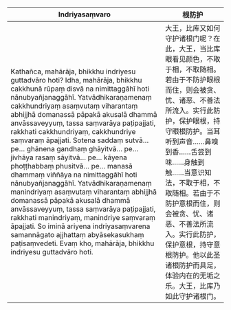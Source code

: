 Indriyasaṃvaro|根防护
--------- | -------------
Kathañca, mahārāja, bhikkhu indriyesu guttadvāro hoti? Idha, mahārāja, bhikkhu cakkhunā rūpaṃ disvā na nimittaggāhī hoti nānubyañjanaggāhī. Yatvādhikaraṇamenaṃ cakkhundriyaṃ asaṃvutaṃ viharantaṃ abhijjhā domanassā pāpakā akusalā dhammā anvāssaveyyuṃ, tassa saṃvarāya paṭipajjati, rakkhati cakkhundriyaṃ, cakkhundriye saṃvaraṃ āpajjati. Sotena saddaṃ sutvā… pe… ghānena gandhaṃ ghāyitvā… pe… jivhāya rasaṃ sāyitvā… pe… kāyena phoṭṭhabbaṃ phusitvā… pe… manasā dhammaṃ viññāya na nimittaggāhī hoti nānubyañjanaggāhī. Yatvādhikaraṇamenaṃ manindriyaṃ asaṃvutaṃ viharantaṃ abhijjhā domanassā pāpakā akusalā dhammā anvāssaveyyuṃ, tassa saṃvarāya paṭipajjati, rakkhati manindriyaṃ, manindriye saṃvaraṃ āpajjati. So iminā ariyena indriyasaṃvarena samannāgato ajjhattaṃ abyāsekasukhaṃ paṭisaṃvedeti. Evaṃ kho, mahārāja, bhikkhu indriyesu guttadvāro hoti.|大王，比库又如何守护诸根门呢？在此，大王，当比库眼看见颜色，不取于相，不取随相。若由于不防护眼根而住，则会被贪、忧、诸恶、不善法所流入。实行此防护，保护眼根，持守眼根防护。当耳听到声音……鼻嗅到香……舌尝到味……身触到触……当意识知法，不取于相，不取随相。若由于不防护意根而住，则会被贪、忧、诸恶、不善法所流入。实行此防护，保护意根，持守意根防护。他以此圣诸根防护而具足，体验内在的无垢之乐。大王，比库乃如此守护诸根门。
